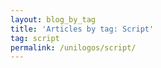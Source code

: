 ```yaml
---
layout: blog_by_tag
title: 'Articles by tag: Script'
tag: script 
permalink: /unilogos/script/
---
```

